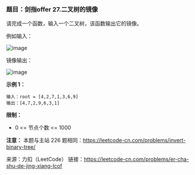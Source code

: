 ### 题目：剑指offer 27.二叉树的镜像
请完成一个函数，输入一个二叉树，该函数输出它的镜像。

例如输入：

![image](https://user-images.githubusercontent.com/41363767/159875828-f648c339-61f8-443d-bba9-6e3218522da6.png)

镜像输出：

![image](https://user-images.githubusercontent.com/41363767/159875860-c8075d16-94f8-47b2-aa25-45200acf20dd.png)


**示例 1：**
```
输入：root = [4,2,7,1,3,6,9]
输出：[4,7,2,9,6,3,1]
```

**限制：**
- 0 <= 节点个数 <= 1000

**注意：** 本题与主站 226 题相同：https://leetcode-cn.com/problems/invert-binary-tree/

来源：力扣（LeetCode）
链接：https://leetcode-cn.com/problems/er-cha-shu-de-jing-xiang-lcof
